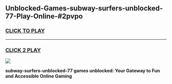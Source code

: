 
## Unblocked-Games-subway-surfers-unblocked-77-Play-Online-#2pvpo
<h3>
<a href="https://premium.freeplayer.one?title=subway-surfers-unblocked-77&ref=27F">CLICK TO PLAY</a></h3>
<hr>

<h3>
<a href="https://premium.freeplayer.one?title=subway-surfers-unblocked-77&ref=27F">CLICK 2 PLAY</a>
  
</h3>

<a href="https://premium.freeplayer.one?title=subway-surfers-unblocked-77&ref=27F"><img src="https://clearcache.store/games.png"></a>


**subway-surfers-unblocked-77 games unblocked: Your Gateway to Fun and Accessible Online Gaming**
